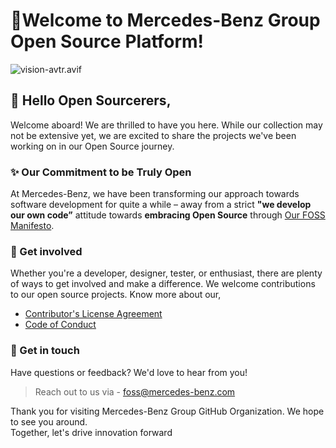 # 🚀Welcome to Mercedes-Benz Group Open Source Platform!

![vision-avtr.avif](./vision-avtr.avif)


## 👋 Hello Open Sourcerers, 
Welcome aboard! We are thrilled to have you here. 
While our collection may not be extensive yet, we are excited to share the projects we've been working on in our Open Source journey.

### ✨ Our Commitment to be Truly Open

At Mercedes-Benz, we have been transforming our approach towards software development for quite a while – away from a strict **"we develop our own code”** attitude towards **embracing Open Source** through [Our FOSS Manifesto](https://opensource.mercedes-benz.com/manifesto/).

### 🤝 Get involved
Whether you're a developer, designer, tester, or enthusiast, there are plenty of ways to get involved and make a difference.
We welcome contributions to our open source projects. Know more about our,
- [Contributor's License Agreement](https://github.com/mercedes-benz/foss/blob/master/CONTRIBUTORS_LICENSE_AGREEMENT.md)
- [Code of Conduct](https://github.com/mercedes-benz/foss/blob/master/CODE_OF_CONDUCT.md)


### 📧 Get in touch
Have questions or feedback? We'd love to hear from you! 
> Reach out to us via - foss@mercedes-benz.com

Thank you for visiting Mercedes-Benz Group GitHub Organization. We hope to see you around.  
Together, let's drive innovation forward 

